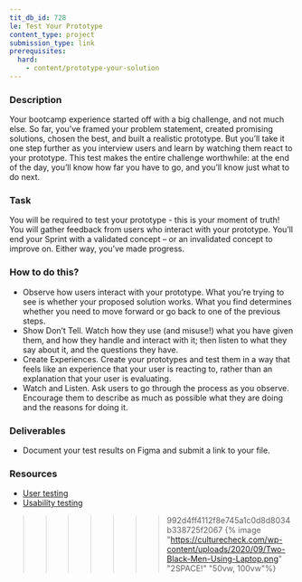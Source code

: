 ```yaml
---
tit_db_id: 728
le: Test Your Prototype
content_type: project
submission_type: link
prerequisites:
  hard:
    - content/prototype-your-solution
---
```


### Description

Your bootcamp experience started off with a big challenge, and not much else. So far, you’ve framed your problem statement, created promising solutions, chosen the best, and built a realistic prototype. But you’ll take it one step further as you interview users and learn by watching them react to your prototype. This test makes the entire challenge worthwhile: at the end of the day, you’ll know how far you have to go, and you’ll know just what to do next.

### Task

You will be required to test your prototype - this is your moment of truth! You will gather feedback from users who interact with your prototype. You’ll end your Sprint with a validated concept – or an invalidated concept to improve on. Either way, you’ve made progress.

### How to do this?

- Observe how users interact with your prototype. What you’re trying to see is whether your proposed solution works. What you find determines whether you need to move forward or go back to one of the previous steps.
- Show Don’t Tell. Watch how they use (and misuse!) what you have given them, and how they handle and interact with it; then listen to what they say about it, and the questions they have.
- Create Experiences. Create your prototypes and test them in a way that feels like an experience that your user is reacting to, rather than an explanation that your user is evaluating.
- Watch and Listen. Ask users to go through the process as you observe. Encourage them to describe as much as possible what they are doing and the reasons for doing it.

### Deliverables

- Document your test results on Figma and submit a link to your file.

### Resources

- [User testing](https://xd.adobe.com/ideas/process/user-testing/remote-usability-testing/)
- [Usability testing](https://www.hotjar.com/usability-testing/)

> > > > > > > 992d4ff4112f8e745a1c0d8d8034b338725f2067
> > > > > > > {% image "https://culturecheck.com/wp-content/uploads/2020/09/Two-Black-Men-Using-Laptop.png" "2SPACE!" "50vw, 100vw"%}
